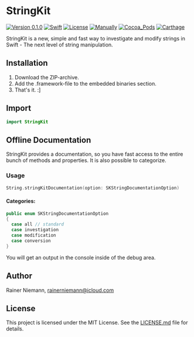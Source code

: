 # StringKit
[![Version 0.1.0](https://img.shields.io/badge/Version_0.1.0-unstable-orange.svg?style=flat)](#StringKit-0.1.0)
[![Swift](https://img.shields.io/badge/Swift-3.1-brightgreen.svg?style=flat)](https://swift.org)
[![License](https://img.shields.io/badge/License-MIT-brightgreen.svg?style=flat)](/LICENSE.md)
[![Manually](https://img.shields.io/badge/Manually-supported-brightgreen.svg?style=flat)](#installation)
[![Cocoa_Pods](https://img.shields.io/badge/Cocoa_Pods-currently_not_supported-red.svg?style=flat)](#installation)
[![Carthage](https://img.shields.io/badge/Carthage-currently_not_supported-red.svg?style=flat)](#installation)

StringKit is a new, simple and fast way to investigate and modify strings in Swift - The next level of string manipulation.

## Installation
1. Download the ZIP-archive.
2. Add the .framework-file to the embedded binaries section.
3. That's it. :]

## Import
```swift
import StringKit
```

## Offline Documentation
StringKit provides a documentation, so you have fast access to the entire bunch of methods and properties. It is also possible to categorize.

### Usage
```swift
String.stringKitDocumentation(option: SKStringDocumentationOption)
```

#### Categories:
```swift
public enum SKStringDocumentationOption
{
  case all // standard
  case investigation
  case modification
  case conversion
}
```

You will get an output in the console inside of the debug area.

## Author
Rainer Niemann, rainerniemann@icloud.com

## License
This project is licensed under the MIT License. See the [LICENSE.md](/LICENSE.md) file for details.
